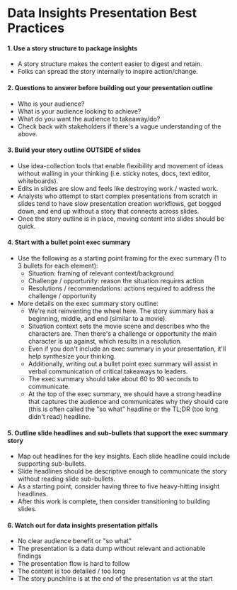 # Data Insights Presentation Best Practices

#### 1. Use a story structure to package insights

-   A story structure makes the content easier to digest and retain.
-   Folks can spread the story internally to inspire action/change.

#### 2. Questions to answer before building out your presentation outline

-   Who is your audience?
-   What is your audience looking to achieve?
-   What do you want the audience to takeaway/do?
-   Check back with stakeholders if there's a vague understanding of the
    above.

#### 3. Build your story outline OUTSIDE of slides

-   Use idea-collection tools that enable flexibility and movement of
    ideas without walling in your thinking (i.e. sticky notes, docs,
    text editor, whiteboards).
-   Edits in slides are slow and feels like destroying work / wasted
    work.
-   Analysts who attempt to start complex presentations from scratch in
    slides tend to have slow presentation creation workflows, get bogged
    down, and end up without a story that connects across slides.
-   Once the story outline is in place, moving content into slides
    should be quick.

#### 4. Start with a bullet point exec summary

-   Use the following as a starting point framing for the exec summary
    (1 to 3 bullets for each element):
    -   Situation: framing of relevant context/background
    -   Challenge / opportunity: reason the situation requires action
    -   Resolutions / recommendations: actions required to address the
        challenge / opportunity
-   More details on the exec summary story outline:
    -   We're not reinventing the wheel here. The story summary has a
        beginning, middle, and end (similar to a movie).
    -   Situation context sets the movie scene and describes who the
        characters are. Then there's a challenge or opportunity the main
        character is up against, which results in a resolution.
    -   Even if you don't include an exec summary in your presentation,
        it'll help synthesize your thinking.
    -   Additionally, writing out a bullet point exec summary will
        assist in verbal communication of critical takeaways to leaders.
    -   The exec summary should take about 60 to 90 seconds to
        communicate.
    -   At the top of the exec summary, we should have a strong headline
        that captures the audience and communicates why they should care
        (this is often called the "so what" headline or the TL;DR (too
        long didn't read) headline.

#### 5. Outline slide headlines and sub-bullets that support the exec summary story

-   Map out headlines for the key insights. Each slide headline could
    include supporting sub-bullets.
-   Slide headlines should be descriptive enough to communicate the
    story without reading slide sub-bullets.
-   As a starting point, consider having three to five heavy-hitting
    insight headlines.
-   After this work is complete, then consider transitioning to building
    slides.

#### 6. Watch out for data insights presentation pitfalls

-   No clear audience benefit or "so what"
-   The presentation is a data dump without relevant and actionable
    findings
-   The presentation flow is hard to follow
-   The content is too detailed / too long
-   The story punchline is at the end of the presentation vs at the
    start
